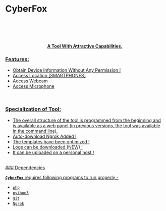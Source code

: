 <h1>CyberFox</h1>

<h1 align="center">
  <br>
  <a href="https://github.com/ANON89MOUS/CyberFox">

</h1>

<h4 align="center">A Tool With Attractive Capabilities. </h4>

### Features:

- Obtain Device Information Without Any Permission !
- Access Location [SMARTPHONES]
- Access Webcam
- Access Microphone

<br>

### Specialization of Tool:

- The overall structure of the tool is programmed from the beginning and is available as a web panel (in previous versions, the tool was available in the command line).
- Auto-download Ngrok Added !
- The templates have been optimized !
- Logs can be downloaded (NEW) !
- It can be uploaded on a personal host !
<br>
### Dependencies

**`CyberFox`** requires following programs to run properly -

- `php`
- `python3`
- `git`
- `Ngrok`
